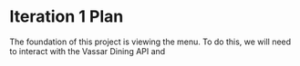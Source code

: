 # Iteration 1 Plan

The foundation of this project is viewing the menu. To do this, we will need to interact with the Vassar Dining API and 